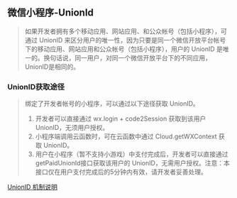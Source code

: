 ## 微信小程序-UnionId

>如果开发者拥有多个移动应用、网站应用、和公众帐号（包括小程序），可通过 UnionID 来区分用户的唯一性，因为只要是同一个微信开放平台帐号下的移动应用、网站应用和公众帐号（包括小程序），用户的 UnionID 是唯一的。换句话说，同一用户，对同一个微信开放平台下的不同应用，UnionID是相同的。

### UnionID获取途径
>绑定了开发者帐号的小程序，可以通过以下途径获取 UnionID。  
> 1. 开发者可以直接通过 wx.login + code2Session 获取到该用户 UnionID，无须用户授权。
> 2. 小程序端调用云函数时，可在云函数中通过 Cloud.getWXContext 获取 UnionID。
> 3. 用户在小程序（暂不支持小游戏）中支付完成后，开发者可以直接通过getPaidUnionId接口获取该用户的 UnionID，无需用户授权。注意：本接口仅在用户支付完成后的5分钟内有效，请开发者妥善处理。

[UnionID 机制说明](https://developers.weixin.qq.com/miniprogram/dev/framework/open-ability/union-id.html)